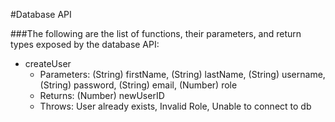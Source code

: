 #Database API

###The following are the list of functions, their parameters, and return types exposed by the database API:

* createUser
	* Parameters: (String) firstName, (String) lastName, (String) username, (String) password, (String) email, (Number) role
	* Returns: (Number) newUserID
	* Throws: User already exists, Invalid Role, Unable to connect to db